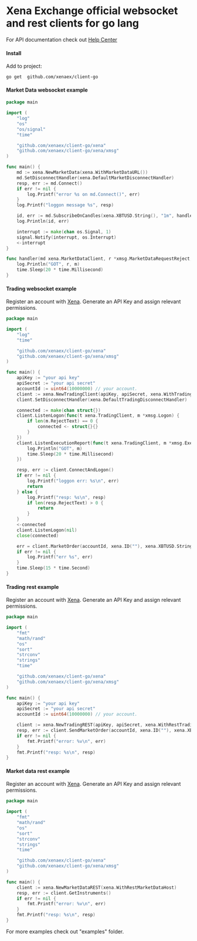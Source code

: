 # Xena Exchange official websocket and rest clients for go lang

For API documentation check out [Help Center](https://support.xena.exchange/support/solutions/folders/44000161002)


#### Install

Add to project:
```
go get  github.com/xenaex/client-go
```


#### Market Data websocket example

```go
package main

import (
	"log"
	"os"
	"os/signal"
	"time"

	"github.com/xenaex/client-go/xena"
	"github.com/xenaex/client-go/xena/xmsg"
)

func main() {
	md := xena.NewMarketData(xena.WithMarketDataURL())
	md.SetDisconnectHandler(xena.DefaultMarketDisconnectHandler)
	resp, err := md.Connect()
	if err != nil {
		log.Printf("error %s on md.Connect()", err)
	}
	log.Printf("loggon message %s", resp)

	id, err := md.SubscribeOnCandles(xena.XBTUSD.String(), "1m", handler, xena.ThrottleCandles1s, xena.AggregateBook25)
	log.Println(id, err)

	interrupt := make(chan os.Signal, 1)
	signal.Notify(interrupt, os.Interrupt)
	<-interrupt
}

func handler(md xena.MarketDataClient, r *xmsg.MarketDataRequestReject, m *xmsg.MarketDataRefresh) {
	log.Println("GOT", r, m)
	time.Sleep(20 * time.Millisecond)
}
```

#### Trading websocket example

Register an account with [Xena](https://trading.xena.exchange/registration). Generate an API Key and assign relevant permissions.
	
```go
package main

import (
	"log"
	"time"

	"github.com/xenaex/client-go/xena"
	"github.com/xenaex/client-go/xena/xmsg"
)

func main() {
	apiKey := "your api key"
	apiSecret := "your api secret"
	accountId := uint64(10000000) // your account.
	client := xena.NewTradingClient(apiKey, apiSecret, xena.WithTradingURL())
	client.SetDisconnectHandler(xena.DefaultTradingDisconnectHandler)

	connected := make(chan struct{})
	client.ListenLogon(func(t xena.TradingClient, m *xmsg.Logon) {
		if len(m.RejectText) == 0 {
			connected <- struct{}{}
		}
	})
	client.ListenExecutionReport(func(t xena.TradingClient, m *xmsg.ExecutionReport) {
		log.Println("GOT", m)
		time.Sleep(20 * time.Millisecond)
	})

	resp, err := client.ConnectAndLogon()
	if err != nil {
		log.Printf("loggon err: %s\n", err)
		return
	} else {
		log.Printf("resp: %s\n", resp)
		if len(resp.RejectText) > 0 {
			return
		}
	}
	<-connected
	client.ListenLogon(nil)
	close(connected)

	err = client.MarketOrder(accountId, xena.ID(""), xena.XBTUSD.String(), xena.SideBuy, "1")
	if err != nil {
		log.Printf("err %s", err)
	}
	time.Sleep(15 * time.Second)
}
```

#### Trading rest example

Register an account with [Xena](https://trading.xena.exchange/registration). Generate an API Key and assign relevant permissions.

```go
package main

import (
	"fmt"
	"math/rand"
	"os"
	"sort"
	"strconv"
	"strings"
	"time"

	"github.com/xenaex/client-go/xena"
	"github.com/xenaex/client-go/xena/xmsg"
)

func main() {
	apiKey := "your api key"
	apiSecret := "your api secret"
	accountId := uint64(10000000) // your account.

	client := xena.NewTradingREST(apiKey, apiSecret, xena.WithRestTradingHost)
	resp, err := client.SendMarketOrder(accountId, xena.ID(""), xena.XBTUSD.String(), xena.SideBuy, "1")
	if err != nil {
		fmt.Printf("error: %v\n", err)
	}
	fmt.Printf("resp: %s\n", resp)
}
```

#### Market data rest example

Register an account with [Xena](https://trading.xena.exchange/registration). Generate an API Key and assign relevant permissions.

```go
package main

import (
	"fmt"
	"math/rand"
	"os"
	"sort"
	"strconv"
	"strings"
	"time"

	"github.com/xenaex/client-go/xena"
	"github.com/xenaex/client-go/xena/xmsg"
)

func main() {
	client := xena.NewMarketDataREST(xena.WithRestMarketDataHost)
	resp, err := client.GetInstruments()
	if err != nil {
		fmt.Printf("error: %v\n", err)
	}
	fmt.Printf("resp: %s\n", resp)
}
```


For more examples check out "examples" folder.